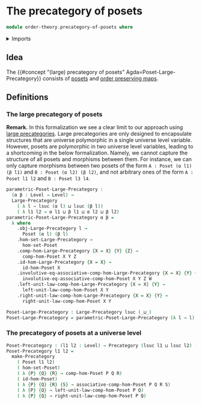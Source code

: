 # The precategory of posets

```agda
module order-theory.precategory-of-posets where
```

<details><summary>Imports</summary>

```agda
open import category-theory.large-precategories
open import category-theory.precategories

open import foundation.universe-levels

open import order-theory.order-preserving-maps-posets
open import order-theory.posets
```

</details>

## Idea

The {{#concept "(large) precategory of posets" Agda=Poset-Large-Precategory}}
consists of [posets](order-theory.posets.md) and
[order preserving maps](order-theory.order-preserving-maps-posets.md).

## Definitions

### The large precategory of posets

**Remark.** In this formalization we see a clear limit to our approach using
[large precategories](category-theory.large-precategories.md). Large
precategories are only designed to encapsulate structures that are universe
polymorphic in a single universe level variable. However, posets are polymorphic
in two universe level variables, leading to a shortcoming in the below
formalization. Namely, we cannot capture the structure of all posets and
morphisms between them. For instance, we can only capture morphisms between two
posets of the form `A : Poset (α l1) (β l1)` and `B : Poset (α l2) (β l2)`, and
not arbitrary ones of the form `A : Poset l1 l2` and `B : Poset l3 l4`.

```agda
parametric-Poset-Large-Precategory :
  (α β : Level → Level) →
  Large-Precategory
    ( λ l → lsuc (α l) ⊔ lsuc (β l))
    ( λ l1 l2 → α l1 ⊔ β l1 ⊔ α l2 ⊔ β l2)
parametric-Poset-Large-Precategory α β =
  λ where
    .obj-Large-Precategory l →
      Poset (α l) (β l)
    .hom-set-Large-Precategory →
      hom-set-Poset
    .comp-hom-Large-Precategory {X = X} {Y} {Z} →
      comp-hom-Poset X Y Z
    .id-hom-Large-Precategory {X = X} →
      id-hom-Poset X
    .involutive-eq-associative-comp-hom-Large-Precategory {X = X} {Y} {Z} {W} →
      involutive-eq-associative-comp-hom-Poset X Y Z W
    .left-unit-law-comp-hom-Large-Precategory {X = X} {Y} →
      left-unit-law-comp-hom-Poset X Y
    .right-unit-law-comp-hom-Large-Precategory {X = X} {Y} →
      right-unit-law-comp-hom-Poset X Y

Poset-Large-Precategory : Large-Precategory lsuc (_⊔_)
Poset-Large-Precategory = parametric-Poset-Large-Precategory (λ l → l) (λ l → l)
```

### The precategory of posets at a universe level

```agda
Poset-Precategory : (l1 l2 : Level) → Precategory (lsuc l1 ⊔ lsuc l2) (l1 ⊔ l2)
Poset-Precategory l1 l2 =
  make-Precategory
    ( Poset l1 l2)
    ( hom-set-Poset)
    ( λ {P} {Q} {R} → comp-hom-Poset P Q R)
    ( id-hom-Poset)
    ( λ {P} {Q} {R} {S} → associative-comp-hom-Poset P Q R S)
    ( λ {P} {Q} → left-unit-law-comp-hom-Poset P Q)
    ( λ {P} {Q} → right-unit-law-comp-hom-Poset P Q)
```
